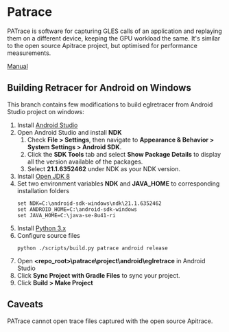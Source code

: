 Patrace
=======

PATrace is software for capturing GLES calls of an application and replaying them on a different device, keeping the GPU workload the same. It's similar to the open source Apitrace project, but optimised for performance measurements.

[Manual](patrace/doc/manual.md)

Building Retracer for Android on Windows
-------

This branch contains few modifications to build eglretracer from Android Studio project on windows:

1. Install [Android Studio](https://developer.android.com/studio)
2. Open Android Studio and install **NDK**
   1. Check **File > Settings**, then navigate to **Appearance & Behavior > System Settings > Android SDK**.
   2. Click the **SDK Tools** tab and select **Show Package Details** to display all the version available of the packages.
   3. Select **21.1.6352462** under NDK as your NDK version.
3. Install [Open JDK 8](https://jdk.java.net/java-se-ri/8-MR3)
4. Set two environment variables **NDK** and **JAVA_HOME** to corresponding installation folders
    ```
    set NDK=C:\android-sdk-windows\ndk\21.1.6352462
    set ANDROID_HOME=C:\android-sdk-windows
    set JAVA_HOME=C:\java-se-8u41-ri
    ```
5. Install [Python 3.x](https://www.python.org/downloads/windows/)
6. Configure source files
    ```
    python ./scripts/build.py patrace android release
    ```
7. Open **<repo_root>\patrace\project\android\eglretrace** in Android Studio
8. Click **Sync Project with Gradle Files** to sync your project.
9. Click **Build > Make Project**


Caveats
-------

PATrace cannot open trace files captured with the open source Apitrace.
